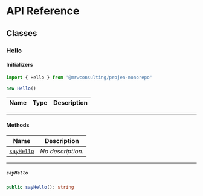 # API Reference <a name="API Reference" id="api-reference"></a>



## Classes <a name="Classes" id="Classes"></a>

### Hello <a name="Hello" id="@mrwconsulting/projen-monorepo.Hello"></a>

#### Initializers <a name="Initializers" id="@mrwconsulting/projen-monorepo.Hello.Initializer"></a>

```typescript
import { Hello } from '@mrwconsulting/projen-monorepo'

new Hello()
```

| **Name** | **Type** | **Description** |
| --- | --- | --- |

---

#### Methods <a name="Methods" id="Methods"></a>

| **Name** | **Description** |
| --- | --- |
| <code><a href="#@mrwconsulting/projen-monorepo.Hello.sayHello">sayHello</a></code> | *No description.* |

---

##### `sayHello` <a name="sayHello" id="@mrwconsulting/projen-monorepo.Hello.sayHello"></a>

```typescript
public sayHello(): string
```






